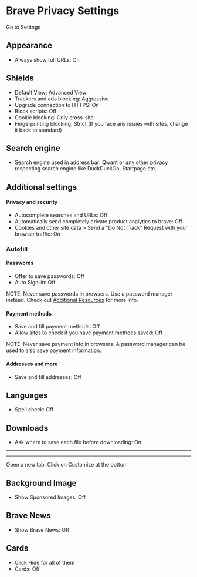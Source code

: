 # Brave Privacy Settings

Go to Settings



## Appearance
- Always show full URLs: On



## Shields
- Default View: Advanced View
- Trackers and ads blocking: Aggressive
- Upgrade connection to HTTPS: On
- Block scripts: Off
- Cookie blocking: Only cross-site
- Fingerprinting blocking: Strict (If you face any issues with sites, change it back to standard)



## Search engine
- Search engine used in address bar: Qwant or any other 
privacy respecting search engine like DuckDuckGo, Startpage etc.



## Additional settings

#### Privacy and security
- Autocomplete searches and URLs: Off
- Automatically send completely private product analytics to brave: Off
- Cookies and other site data > Send a "Do Not Track" Request with your browser traffic: On

### Autofill

#### Passwords
- Offer to save passwords: Off
- Auto Sign-in: Off

NOTE: Never save passwords in browsers. Use a password manager instead. Check out [Additional Resources](https://github.com/the-weird-aquarian/privacy-settings#additional-resources) for more info.

#### Payment methods
- Save and fill payment methods: Off
- Allow sites to check if you have payment methods saved: Off

NOTE: Never save payment info in browsers. A password manager can be used to also save payment information.

#### Addresses and more
- Save and fill addresses: Off



## Languages
- Spell check: Off



## Downloads
- Ask where to save each file before downloading: On



---
---



Open a new tab. Click on Customize at the bottom



## Background Image
- Show Sponsored Images: Off



## Brave News
- Show Brave News: Off



## Cards
- Click Hide for all of them
- Cards: Off










